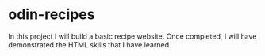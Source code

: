 # odin-recipes

In this project I will build a basic recipe website. Once completed, I will have demonstrated the HTML skills that I have learned.